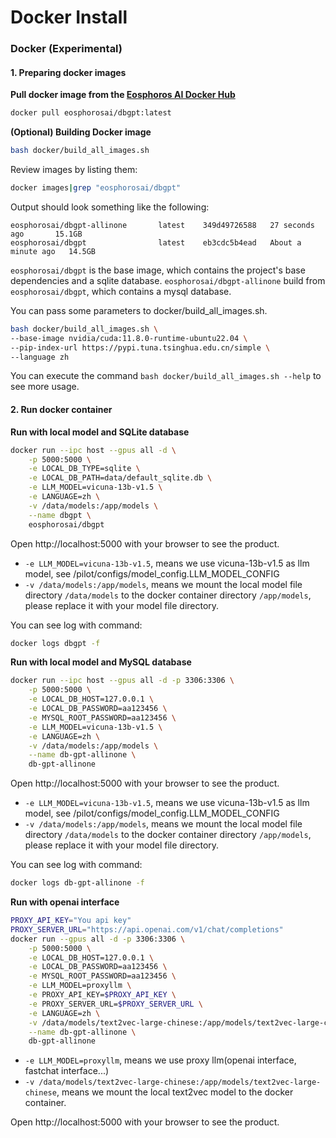 Docker Install
==================================

### Docker (Experimental)

#### 1. Preparing docker images

**Pull docker image from the [Eosphoros AI Docker Hub](https://hub.docker.com/u/eosphorosai)**

```bash
docker pull eosphorosai/dbgpt:latest
```

**(Optional) Building Docker image**

```bash
bash docker/build_all_images.sh
```

Review images by listing them:

```bash
docker images|grep "eosphorosai/dbgpt"
```

Output should look something like the following:

```
eosphorosai/dbgpt-allinone       latest    349d49726588   27 seconds ago       15.1GB
eosphorosai/dbgpt                latest    eb3cdc5b4ead   About a minute ago   14.5GB
```

`eosphorosai/dbgpt` is the base image, which contains the project's base dependencies and a sqlite database. `eosphorosai/dbgpt-allinone` build from `eosphorosai/dbgpt`, which contains a mysql database.

You can pass some parameters to docker/build_all_images.sh.
```bash
bash docker/build_all_images.sh \
--base-image nvidia/cuda:11.8.0-runtime-ubuntu22.04 \
--pip-index-url https://pypi.tuna.tsinghua.edu.cn/simple \
--language zh
```

You can execute the command `bash docker/build_all_images.sh --help` to see more usage.

#### 2. Run docker container

**Run with local model and SQLite database**

```bash
docker run --ipc host --gpus all -d \
    -p 5000:5000 \
    -e LOCAL_DB_TYPE=sqlite \
    -e LOCAL_DB_PATH=data/default_sqlite.db \
    -e LLM_MODEL=vicuna-13b-v1.5 \
    -e LANGUAGE=zh \
    -v /data/models:/app/models \
    --name dbgpt \
    eosphorosai/dbgpt
```

Open http://localhost:5000 with your browser to see the product.


- `-e LLM_MODEL=vicuna-13b-v1.5`, means we use vicuna-13b-v1.5 as llm model, see /pilot/configs/model_config.LLM_MODEL_CONFIG
- `-v /data/models:/app/models`, means we mount the local model file directory `/data/models` to the docker container directory `/app/models`, please replace it with your model file directory.

You can see log with command:

```bash
docker logs dbgpt -f
```

**Run with local model and MySQL database**

```bash
docker run --ipc host --gpus all -d -p 3306:3306 \
    -p 5000:5000 \
    -e LOCAL_DB_HOST=127.0.0.1 \
    -e LOCAL_DB_PASSWORD=aa123456 \
    -e MYSQL_ROOT_PASSWORD=aa123456 \
    -e LLM_MODEL=vicuna-13b-v1.5 \
    -e LANGUAGE=zh \
    -v /data/models:/app/models \
    --name db-gpt-allinone \
    db-gpt-allinone
```

Open http://localhost:5000 with your browser to see the product.


- `-e LLM_MODEL=vicuna-13b-v1.5`, means we use vicuna-13b-v1.5 as llm model, see /pilot/configs/model_config.LLM_MODEL_CONFIG
- `-v /data/models:/app/models`, means we mount the local model file directory `/data/models` to the docker container directory `/app/models`, please replace it with your model file directory.

You can see log with command:

```bash
docker logs db-gpt-allinone -f
```

**Run with openai interface**

```bash
PROXY_API_KEY="You api key"
PROXY_SERVER_URL="https://api.openai.com/v1/chat/completions"
docker run --gpus all -d -p 3306:3306 \
    -p 5000:5000 \
    -e LOCAL_DB_HOST=127.0.0.1 \
    -e LOCAL_DB_PASSWORD=aa123456 \
    -e MYSQL_ROOT_PASSWORD=aa123456 \
    -e LLM_MODEL=proxyllm \
    -e PROXY_API_KEY=$PROXY_API_KEY \
    -e PROXY_SERVER_URL=$PROXY_SERVER_URL \
    -e LANGUAGE=zh \
    -v /data/models/text2vec-large-chinese:/app/models/text2vec-large-chinese \
    --name db-gpt-allinone \
    db-gpt-allinone
```

- `-e LLM_MODEL=proxyllm`, means we use proxy llm(openai interface, fastchat interface...)
- `-v /data/models/text2vec-large-chinese:/app/models/text2vec-large-chinese`, means we mount the local text2vec model to the docker container.


Open http://localhost:5000 with your browser to see the product.
